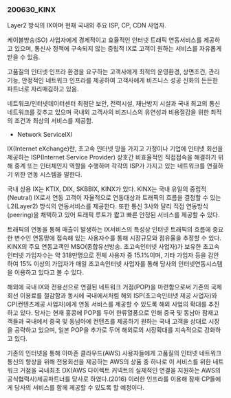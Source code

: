 ### 200630_KINX

Layer2 방식의 IX이며 현재 국내외 주요 ISP, CP, CDN 사업자.

케이블방송(SO) 사업자에게 경제적이고 효율적인 인터넷 트래픽 연동서비스를 제공하고 있으며, 통신사 정책에 구속되지 않는 중립적 IX로 고객이 원하는 서비스를 자유롭게 받을 수 있음.

고품질의 인터넷 인프라 환경을 요구하는 고객사에게 최적의 운영환경, 상면조건, 관리기능, 안정적인 네트워크 인프라를 제공하여 고객사에게 비즈니스 성공 신화의 든든한 파트너로 자리매김하고 있음.

네트워크/인터넷데이터센터 최첨단 보안, 전력시설, 재난방지 시설과 국내 최고의 통신네트워크를 갖추고 있으며 국내외 고객사의 비즈니스의 유연성과 비용절감을 위한 최적의 조건과 최상의 서비스를 제공함.



- Network ServiceIXI

IX(Internet eXchange)란, 초고속 인터넷 망을 가지고 가정이나 기업에 인터넷 회선을 제공하는 ISP(Internet Service Provider) 상호간 비효율적인 직접접속을 해결하기 위해 중계 또는 인터체인지 역할을 수행하며 각각의 ISP가 가지고 있는 네트워크를 연결하기 위한 연동 시스템을 말한다.

국내 상용 IX는 KTIX, DIX, SKBBIX, KINX가 있다. KINX는 국내 유일의 중립적(Neutral) IX로서 연동 고객이 자율적으로 연동대상과 트래픽의 흐름을 결정할 수 있는 L2(Layer2) 방식의 연동서비스를 제공한다. 또한 통신 3사와 달리 직접 연동방식(peering)을 채택하고 있어 트래픽 루트가 짧고 빠른 안정된 서비스를 제공할 수 있다.

트래픽의 연동을 통해 매출이 발생하는 IX서비스의 특성상 인터넷 트래픽의 흐름에 중요한 변수인 연동망에 접속해 있는 사용자수를 통해 시장규모와 점유율을 추정할 수 있다. KINX의 주요 연동고객인 MSO(종합유선방송. 초고속인터넷 사업자)가 보유한 초고속인터넷 가입자수는 약 318만명으로 전체 사용자 중 15.1%이며, 기타 가입자 등을 감안하여 15% 이상의 가입자가 매일 초고속인터넷 사업자를 통해 당사의 인터넷연동시스템을 이용하고 있다고 볼 수 있다.

해외에 국내 IX와 전용선으로 연결된 네트워크 거점(POP)을 마련함으로써 기존의 국제회선 이용료를 절감함과 동시에 국내에서처럼 해외 ISP(초고속인터넷 제공 사업자)와 CP(컨텐츠제공 사업자)에게 연동 서비스를 제공할 수 있도록 해외 사업의 확대를 추진하고 있다. 당사는 현재 홍콩에 POP를 두어 한류열풍으로 인해 중국 및 동남아 잠재고객들과 국내에서 중국 및 동남아에 컨텐츠를 제공하기 원하는 국내 고객을 상대로 시장을 공략하고 있으며, 일본 POP을 추가로 두어 해외로의 시장확대를 지속적으로 강화하고 있다.

기존의 인터넷을 통해 아마존 클라우드(AWS) 사용자들에게 고품질의 인터넷 네트워크 통신의 향상을 위해 전용회선을 제공하는 AWS의 상품 중 하나로 이 서비스를 위한 네트워크 거점을 국내최초 DX(AWS 다이렉트 커넥트의 실제적인 연결을 지원하는 AWS의 공식협력사)제공파트너를 당사로 하였다.(2016) 이러한 인프라를 이용해 잠재 CP들에게 당사의 서비스를 함께 제공할 수 있도록 할 예정이다.


